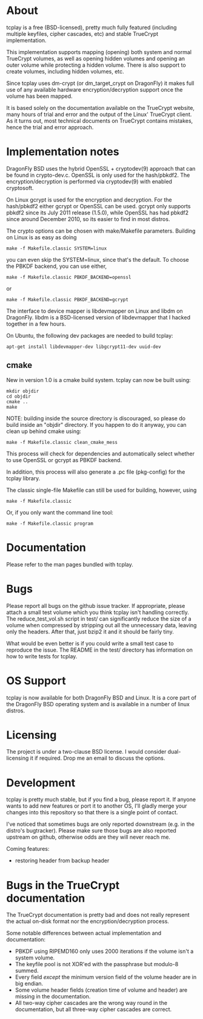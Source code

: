 About
==========
tcplay is a free (BSD-licensed), pretty much fully featured (including multiple
keyfiles, cipher cascades, etc) and stable TrueCrypt implementation.

This implementation supports mapping (opening) both system and normal TrueCrypt
volumes, as well as opening hidden volumes and opening an outer volume while
protecting a hidden volume. There is also support to create volumes, including
hidden volumes, etc.

Since tcplay uses dm-crypt (or dm_target_crypt on DragonFly) it makes full use
of any available hardware encryption/decryption support once the volume has been
mapped.

It is based solely on the documentation available on the TrueCrypt website,
many hours of trial and error and the output of the Linux' TrueCrypt client.
As it turns out, most technical documents on TrueCrypt contains mistakes, hence
the trial and error approach.



Implementation notes
==========
DragonFly BSD uses the hybrid OpenSSL + cryptodev(9) approach that can be 
found in crypto-dev.c. OpenSSL is only used for the hash/pbkdf2. The
encryption/decryption is performed via cryptodev(9) with enabled cryptosoft.

On Linux gcrypt is used for the encryption and decryption. For the hash/pbkdf2
either gcrypt or OpenSSL can be used. gcrypt only supports pbkdf2 since its
July 2011 release (1.5.0), while OpenSSL has had pbkdf2 since around December
2010, so its easier to find in most distros.

The crypto options can be chosen with make/Makefile parameters. Building on Linux
is as easy as doing

    make -f Makefile.classic SYSTEM=linux

you can even skip the SYSTEM=linux, since that's the default. To choose the
PBKDF backend, you can use either,

    make -f Makefile.classic PBKDF_BACKEND=openssl

or

    make -f Makefile.classic PBKDF_BACKEND=gcrypt

The interface to device mapper is libdevmapper on Linux and libdm on DragonFly.
libdm is a BSD-licensed version of libdevmapper that I hacked together in a few
hours.

On Ubuntu, the following dev packages are needed to build tcplay:

    apt-get install libdevmapper-dev libgcrypt11-dev uuid-dev


cmake
----------
New in version 1.0 is a cmake build system. tcplay can now be built using:

    mkdir objdir
    cd objdir
    cmake ..
    make

NOTE: building inside the source directory is discouraged, so please do
build inside an "objdir" directory. If you happen to do it anyway, you can
clean up behind cmake using:

    make -f Makefile.classic clean_cmake_mess

This process will check for dependencies and automatically select whether to
use OpenSSL or gcrypt as PBKDF backend.

In addition, this process will also generate a .pc file (pkg-config) for the
tcplay library.

The classic single-file Makefile can still be used for building, however, using

    make -f Makefile.classic

Or, if you only want the command line tool:

    make -f Makefile.classic program



Documentation
==========
Please refer to the man pages bundled with tcplay.



Bugs
==========
Please report all bugs on the github issue tracker. If appropriate, please
attach a small test volume which you think tcplay isn't handling correctly.
The reduce_test_vol.sh script in test/ can significantly reduce the size
of a volume when compressed by stripping out all the unnecessary data,
leaving only the headers. After that, just bzip2 it and it should be fairly
tiny.

What would be even better is if you could write a small test case to
reproduce the issue. The README in the test/ directory has information on
how to write tests for tcplay.



OS Support
==========
tcplay is now available for both DragonFly BSD and Linux. It is a core part of
the DragonFly BSD operating system and is available in a number of linux
distros.



Licensing
==========
The project is under a two-clause BSD license. I would consider dual-licensing
it if required. Drop me an email to discuss the options.



Development
==========
tcplay is pretty much stable, but if you find a bug, please report it.
If anyone wants to add new features or port it to another OS, I'll gladly merge
your changes into this repository so that there is a single point of contact.

I've noticed that sometimes bugs are only reported downstream (e.g. in the
distro's bugtracker). Please make sure those bugs are also reported upstream on
github, otherwise odds are they will never reach me.

Coming features:
 - restoring header from backup header



Bugs in the TrueCrypt documentation
==========
The TrueCrypt documentation is pretty bad and does not really represent the
actual on-disk format nor the encryption/decryption process.

Some notable differences between actual implementation and documentation:
 - PBKDF using RIPEMD160 only uses 2000 iterations if the volume isn't a system
   volume.
 - The keyfile pool is not XOR'ed with the passphrase but modulo-8 summed.
 - Every field *except* the minimum version field of the volume header are in
   big endian.
 - Some volume header fields (creation time of volume and header) are missing
   in the documentation.
 - All two-way cipher cascades are the wrong way round in the documentation,
   but all three-way cipher cascades are correct.

